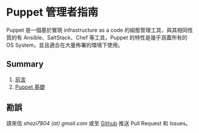 # Puppet 管理者指南

Puppet 是一個基於實現 infrastructure as a code 的組態管理工具，與其相同性質的有 Ansible、SaltStack、Chef 等工具，Puppet 的特性是幾乎涵蓋所有的 OS System，並且適合在大量佈署的環境下使用。

## Summary
1. [前言](01.intro.md)
1. [Puppet 基礎](02.how-to-works-puppet.md)


## 勘誤

請來信 _shazi7804 (at) gmail.com_ 或至 [Github][shazi7804/puppet-manage-guide] 推送 Pull Request 和 Issues。


[shazi7804/puppet-manage-guide]: https://github.com/shazi7804/puppet-manage-guide